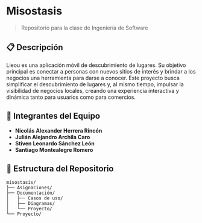 # Misostasis

> Repositorio para la clase de Ingeniería de Software

## 📋 Descripción
Lieou es una aplicación móvil de descubrimiento de lugares. Su objetivo principal es conectar a personas con nuevos sitios de interés y brindar a los negocios una herramienta para darse a conocer. Este proyecto busca simplificar el descubrimiento de lugares y, al mismo tiempo, impulsar la visibilidad de negocios locales, creando una experiencia interactiva y dinámica tanto para usuarios como para comercios.


## 👥 Integrantes del Equipo

- **Nicolás Alexander Herrera Rincón**
- **Julián Alejandro Archila Caro**
- **Stiven Leonardo Sánchez León**
- **Santiago Montealegre Romero**

## 📁 Estructura del Repositorio

```
misostasis/
├── Asignaciones/
├── Documentación/
│   ├── Casos de uso/
│   ├── Diagramas/
│   └── Proyecto/
└── Proyecto/
```

